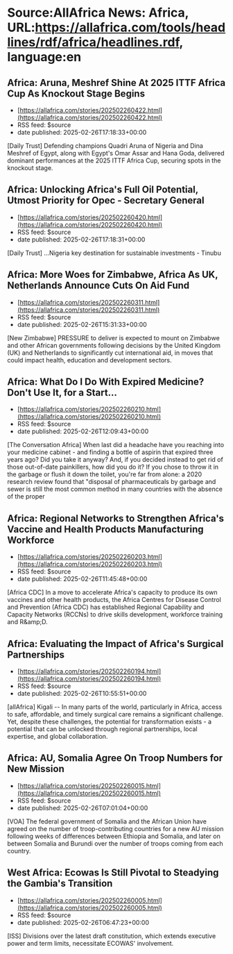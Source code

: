 # Source:AllAfrica News: Africa, URL:https://allafrica.com/tools/headlines/rdf/africa/headlines.rdf, language:en

## Africa: Aruna, Meshref Shine At 2025 ITTF Africa Cup As Knockout Stage Begins
 - [https://allafrica.com/stories/202502260422.html](https://allafrica.com/stories/202502260422.html)
 - RSS feed: $source
 - date published: 2025-02-26T17:18:33+00:00

[Daily Trust] Defending champions Quadri Aruna of Nigeria and Dina Meshref of Egypt, along with Egypt's Omar Assar and Hana Goda, delivered dominant performances at the 2025 ITTF Africa Cup, securing spots in the knockout stage.

## Africa: Unlocking Africa's Full Oil Potential, Utmost Priority for Opec - Secretary General
 - [https://allafrica.com/stories/202502260420.html](https://allafrica.com/stories/202502260420.html)
 - RSS feed: $source
 - date published: 2025-02-26T17:18:31+00:00

[Daily Trust] ...Nigeria key destination for sustainable investments - Tinubu

## Africa: More Woes for Zimbabwe, Africa As UK, Netherlands Announce Cuts On Aid Fund
 - [https://allafrica.com/stories/202502260311.html](https://allafrica.com/stories/202502260311.html)
 - RSS feed: $source
 - date published: 2025-02-26T15:31:33+00:00

[New Zimbabwe] PRESSURE to deliver is expected to mount on Zimbabwe and other African governments following decisions by the United Kingdom (UK) and Netherlands to significantly cut international aid, in moves that could impact health, education and development sectors.

## Africa: What Do I Do With Expired Medicine? Don't Use It, for a Start...
 - [https://allafrica.com/stories/202502260210.html](https://allafrica.com/stories/202502260210.html)
 - RSS feed: $source
 - date published: 2025-02-26T12:09:43+00:00

[The Conversation Africa] When last did a headache have you reaching into your medicine cabinet - and finding a bottle of aspirin that expired three years ago? Did you take it anyway? And, if you decided instead to get rid of those out-of-date painkillers, how did you do it? If you chose to throw it in the garbage or flush it down the toilet, you're far from alone: a 2020 research review found that "disposal of pharmaceuticals by garbage and sewer is still the most common method in many countries with the absence of the proper

## Africa: Regional Networks to Strengthen Africa's Vaccine and Health Products Manufacturing Workforce
 - [https://allafrica.com/stories/202502260203.html](https://allafrica.com/stories/202502260203.html)
 - RSS feed: $source
 - date published: 2025-02-26T11:45:48+00:00

[Africa CDC] In a move to accelerate Africa's capacity to produce its own vaccines and other health products, the Africa Centres for Disease Control and Prevention (Africa CDC) has established Regional Capability and Capacity Networks (RCCNs) to drive skills development, workforce training and R&#x26;amp;D.

## Africa: Evaluating the Impact of Africa's Surgical Partnerships
 - [https://allafrica.com/stories/202502260194.html](https://allafrica.com/stories/202502260194.html)
 - RSS feed: $source
 - date published: 2025-02-26T10:55:51+00:00

[allAfrica] Kigali -- In many parts of the world, particularly in Africa, access to safe, affordable, and timely surgical care remains a significant challenge. Yet, despite these challenges, the potential for transformation exists - a potential that can be unlocked through regional partnerships, local expertise, and global collaboration.

## Africa: AU, Somalia Agree On Troop Numbers for New Mission
 - [https://allafrica.com/stories/202502260015.html](https://allafrica.com/stories/202502260015.html)
 - RSS feed: $source
 - date published: 2025-02-26T07:01:04+00:00

[VOA] The federal government of Somalia and the African Union have agreed on the number of troop-contributing countries for a new AU mission following weeks of differences between Ethiopia and Somalia, and later on between Somalia and Burundi over the number of troops coming from each country.

## West Africa: Ecowas Is Still Pivotal to Steadying the Gambia's Transition
 - [https://allafrica.com/stories/202502260005.html](https://allafrica.com/stories/202502260005.html)
 - RSS feed: $source
 - date published: 2025-02-26T06:47:23+00:00

[ISS] Divisions over the latest draft constitution, which extends executive power and term limits, necessitate ECOWAS' involvement.

